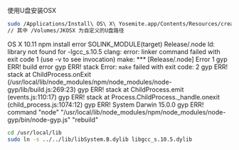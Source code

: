 使用U盘安装OSX

```bash
sudo /Applications/Install\ OS\ X\ Yosemite.app/Contents/Resources/createinstallmedia --volume /Volumes/JKOSX --applicationpath /Applications/Install\ OS\ X\ Yosemite.app --nointeraction
// 其中 /Volumes/JKOSX 为自定义的U盘路径

```


OS X 10.11 npm install error
SOLINK_MODULE(target) Release/.node
ld: library not found for -lgcc_s.10.5
clang: error: linker command failed with exit code 1 (use -v to see invocation)
make: *** [Release/.node] Error 1
gyp ERR! build error
gyp ERR! stack Error: `make` failed with exit code: 2
gyp ERR! stack     at ChildProcess.onExit (/usr/local/lib/node_modules/npm/node_modules/node-gyp/lib/build.js:269:23)
gyp ERR! stack     at ChildProcess.emit (events.js:110:17)
gyp ERR! stack     at Process.ChildProcess._handle.onexit (child_process.js:1074:12)
gyp ERR! System Darwin 15.0.0
gyp ERR! command "node" "/usr/local/lib/node_modules/npm/node_modules/node-gyp/bin/node-gyp.js" "rebuild"
```bash
cd /usr/local/lib
sudo ln -s ../../lib/libSystem.B.dylib libgcc_s.10.5.dylib
```

